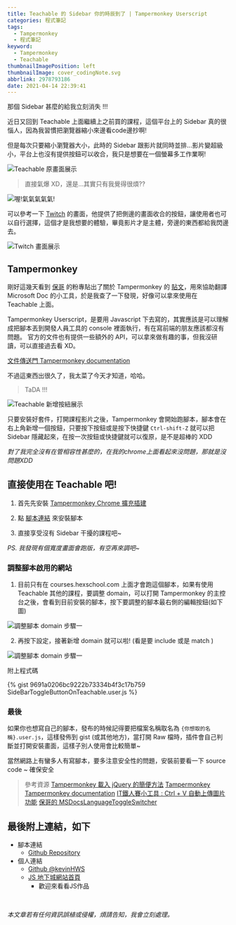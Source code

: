 ```yaml
---
title: Teachable 的 Sidebar 你的時辰到了 | Tampermonkey Userscript
categories: 程式筆記
tags:
  - Tampermonkey
  - 程式筆記
keyword:
  - Tampermonkey
  - Teachable
thumbnailImagePosition: left
thumbnailImage: cover_codingNote.svg
abbrlink: 2978793186
date: 2021-04-14 22:39:41
---
```


那個 Sidebar 甚麼的給我立刻消失 !!!

<!-- excerpt -->

近日又回到 Teachable 上面繼續上之前買的課程，這個平台上的 Sidebar 真的很惱人，因為我習慣把瀏覽器縮小來邊看code邊抄啊! 

但是每次只要縮小瀏覽器大小，此時的 Sidebar 跟影片就同時並排...影片變超級小，平台上也沒有提供按鈕可以收合，我只是想要在一個螢幕多工作業啊!


![Teachable 原畫面展示](https://cf.jare.io/?u=https://kevinshu1995.github.io/blog/codingnotes/Tampermonkey-SideBarToggleButtonOnTeachable/teachableDemo.jpg)

> 直接氣爆 XD，還是...其實只有我覺得很煩??

![喔!氣氣氣氣氣!](https://media.giphy.com/media/LrXRnC08IEzZ8LfE7w/giphy.gif)


可以參考一下 [Twitch](https://www.twitch.tv/) 的畫面，他提供了把側邊的畫面收合的按鈕，讓使用者也可以自行選擇，這個才是我想要的體驗，畢竟影片才是主體，旁邊的東西都給我閃邊去。

![Twitch 畫面展示](https://cf.jare.io/?u=https://kevinshu1995.github.io/blog/codingnotes/Tampermonkey-SideBarToggleButtonOnTeachable/twitchDemo.jpg)

## Tampermonkey

剛好這幾天看到 [保哥](https://www.facebook.com/will.fans) 的粉專貼出了關於 Tampermonkey 的 [貼文](https://www.facebook.com/will.fans/posts/4492143630814746)，用來協助翻譯 Microsoft Doc 的小工具，於是我查了一下發現，好像可以拿來使用在 Teachable 上面。

Tampermonkey Userscript，是要用 Javascript 下去寫的，其實應該是可以理解成把腳本丟到開發人員工具的 console 裡面執行，有在寫前端的朋友應該都沒有問題。
官方的文件也有提供一些額外的 API，可以拿來做有趣的事，但我沒研讀，可以直接過去看 XD。

[文件傳送門 Tampermonkey documentation](https://www.tampermonkey.net/)

不過這東西出很久了，我太菜了今天才知道，哈哈。

> TaDA !!!

![Teachable 新增按紐展示](https://cf.jare.io/?u=https://kevinshu1995.github.io/blog/codingnotes/Tampermonkey-SideBarToggleButtonOnTeachable/teachableDemo_2.jpg)

只要安裝好套件，打開課程影片之後，Tampermonkey 會開始跑腳本，腳本會在右上角新增一個按鈕，只要按下按鈕或是按下快捷鍵 `Ctrl-shift-Z` 就可以把 Sidebar 隱藏起來，在按一次按鈕或快捷鍵就可以復原，是不是超棒的 XDD

*對了我完全沒有在管相容性甚麼的，在我的chrome上面看起來沒問題，那就是沒問題XDD*

## 直接使用在 Teachable 吧!

1. 首先先安裝 [ Tampermonkey Chrome 擴充插建 ](https://chrome.google.com/webstore/detail/tampermonkey/dhdgffkkebhmkfjojejmpbldmpobfkfo)

2. 點 [腳本連結](https://github.com/kevinshu1995/SideBarToggleButtonOnTeachable/raw/main/SideBarToggleButtonOnTeachable.user.js) 來安裝腳本

3. 直接享受沒有 Sidebar 干擾的課程吧~

_PS. 我發現有個寬度畫面會跑版，有空再來調吧~_

### 調整腳本啟用的網站

1. 目前只有在 courses.hexschool.com 上面才會跑這個腳本，如果有使用 Teachable 其他的課程，要調整 domain，可以打開 Tampermonkey 的主控台之後，會看到目前安裝的腳本，按下要調整的腳本最右側的編輯按鈕(如下圖)

![調整腳本 domain 步驟一](https://cf.jare.io/?u=https://kevinshu1995.github.io/blog/codingnotes/Tampermonkey-SideBarToggleButtonOnTeachable/step_1.jpg)

2. 再按下設定，接著新增 domain 就可以啦! (看是要 include 或是 match )

![調整腳本 domain 步驟一](https://cf.jare.io/?u=https://kevinshu1995.github.io/blog/codingnotes/Tampermonkey-SideBarToggleButtonOnTeachable/step_2.jpg)

附上程式碼

{% gist 9691a0206bc9222b73334b4f3c17b759 SideBarToggleButtonOnTeachable.user.js %}

### 最後

如果你也想寫自己的腳本，發布的時候記得要把檔案名稱取名為 `{你想取的名稱}.user.js`，這樣發佈到 gist (或其他地方)，當打開 Raw 檔時，插件會自己判斷並打開安裝畫面，這樣子別人使用會比較簡單~

當然網路上有蠻多人有寫腳本，要多注意安全性的問題，安裝前要看一下 source code ~ 確保安全


> 參考資源
> [Tampermonkey 載入 jQuery 的簡便方法](https://blog.darkthread.net/blog/greasemonkey-load-jquery)
> [Tampermonkey](https://www.tampermonkey.net/)
> [Tampermonkey documentation](https://www.tampermonkey.net/documentation.php)
> [IT鐵人賽小工具 : Ctrl + V 自動上傳圖片功能](https://ithelp.ithome.com.tw/articles/10211943)
> [保哥的 MSDocsLanguageToggleSwitcher](https://github.com/doggy8088/MSDocsLanguageToggleSwitcher)


## 最後附上連結，如下

- 腳本連結
    - [Github Repository](https://github.com/kevinshu1995/SideBarToggleButtonOnTeachable)
- 個人連結
    - [Github @kevinHWS](https://github.com/kevinshu1995)
    - [JS 地下城網站首頁](https://kevinshu1995.github.io/hex_jsDungeon/)
        - 歡迎來看看JS作品

<br>

_本文章若有任何資訊誤植或侵權，煩請告知，我會立刻處理。_